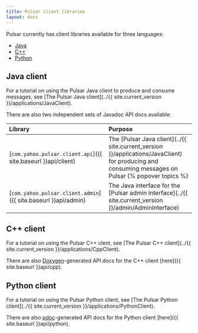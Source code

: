 ```yaml
---
title: Pulsar client libraries
layout: docs
---
```


Pulsar currently has client libraries available for three languages:

* [Java](#java-client)
* [C++](#c-client)
* [Python](#python-client)

## Java client

For a tutorial on using the Pulsar Java client to produce and consume messages, see [The Pulsar Java client](../{{ site.current_version }}/applications/JavaClient).

There are also two independent sets of Javadoc API docs available:

Library | Purpose
:-------|:-------
[`com.yahoo.pulsar.client.api`]({{ site.baseurl }}api/client) | The [Pulsar Java client](../{{ site.current_version }}/applications/JavaClient) for producing and consuming messages on Pulsar {% popover topics %}
[`com.yahoo.pulsar.client.admin`]({{ site.baseurl }}api/admin) | The Java interface for the [Pulsar admin interface](../{{ site.current_version }}/admin/AdminInterface)

<!-- * [`com.yahoo.pulsar.broker`]({{ site.baseurl }}api/broker) -->

## C++ client

For a tutorial on using the Pulsar C++ clent, see [The Pulsar C++ client](../{{ site.current_version }}/applications/CppClient).

There are also [Doxygen](http://www.stack.nl/~dimitri/doxygen/)-generated API docs for the C++ client [here]({{ site.baseurl }}api/cpp).

## Python client

For a tutorial on using the Pulsar Python client, see [The Pulsar Python client](../{{ site.current_version }}/applications/PythonClient).

There are also [pdoc](https://github.com/BurntSushi/pdoc)-generated API docs for the Python client [here]({{ site.baseurl }}api/python).

